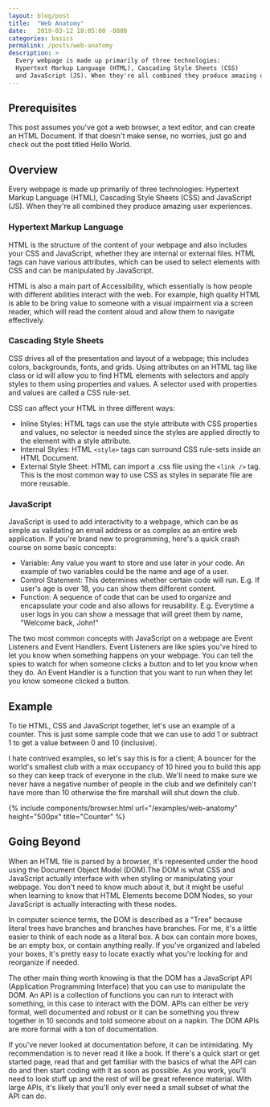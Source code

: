 ```yaml
---
layout: blog/post
title:  "Web Anatomy"
date:   2019-03-12 18:05:00 -0800
categories: basics
permalink: /posts/web-anatomy
description: >
  Every webpage is made up primarily of three technologies:
  Hypertext Markup Language (HTML), Cascading Style Sheets (CSS)
  and JavaScript (JS). When they're all combined they produce amazing user experiences.
---
```


## Prerequisites
This post assumes you've got a web browser, a text editor, and can create an HTML Document. If that doesn't make sense, no worries, just go and check out the post titled Hello World.

## Overview
Every webpage is made up primarily of three technologies: Hypertext Markup Language (HTML), Cascading Style Sheets (CSS) and JavaScript (JS). When they're all combined they produce amazing user experiences.

### Hypertext Markup Language
HTML is the structure of the content of your webpage and also includes your CSS and JavaScript, whether they are internal or external files. HTML tags can have various attributes, which can be used to select elements with CSS and can be manipulated by JavaScript.

HTML is also a main part of Accessibility, which essentially is how people with different abilities interact with the web. For example, high quality HTML is able to be bring value to someone with a visual impairment via a screen reader, which will read the content aloud and allow them to navigate effectively.

### Cascading Style Sheets
CSS drives all of the presentation and layout of a webpage; this includes colors, backgrounds, fonts, and grids. Using attributes on an HTML tag like class or id will allow you to find HTML elements with selectors  and apply styles to them using properties and values. A selector used with properties and values are called a CSS rule-set.

CSS can affect your HTML in three different ways:

* Inline Styles: HTML tags can use the style attribute with CSS properties and values, no selector is needed since the styles are applied directly to the element with a style attribute.
* Internal Styles: HTML `<style>` tags can surround CSS rule-sets inside an HTML Document.
* External Style Sheet: HTML can import  a .css file using the `<link />` tag. This is the most common way to use CSS as styles in separate file are more reusable.

### JavaScript
JavaScript is used to add interactivity to a webpage, which can be as simple as validating an email address or as complex as an entire web application. If you're brand new to programming, here's a quick crash course on some basic concepts:

* Variable: Any value you want to store and use later in your code. An example of two variables could be the name and age of a user.
* Control Statement: This determines whether certain code will run. E.g. If user's age is over 18, you can show them different content.
* Function: A sequence of code that can be used to organize and encapsulate your code and also allows for reusability. E.g. Everytime a user logs in you can show a message that will greet them by name, "Welcome back, John!"

The two most common concepts with JavaScript on a webpage are Event Listeners and Event Handlers. Event Listeners are like spies you've hired to let you know when something happens on your webpage. You can tell the spies to watch for when someone clicks a button and to let you know when they do. An Event Handler is a function that you want to run when they let you know someone clicked a button.

## Example
To tie HTML, CSS and JavaScript together, let's use an example of a counter. This is just some sample code that we can use to add 1 or subtract 1 to get a value between 0 and 10 (inclusive). 

I hate contrived examples, so let's say this is for a client; A bouncer for the world's smallest club with a max occupancy of 10 hired you to build this app so they can keep track of everyone in the club. We'll need to make sure we never have a negative number of people in the club and we definitely can't have more than 10 otherwise the fire marshall will shut down the club.

{% include components/browser.html url="/examples/web-anatomy" height="500px" title="Counter" %}

## Going Beyond
When an HTML file is parsed by a browser, it's represented under the hood using the Document Object Model (DOM).The DOM is what CSS and JavaScript actually interface with when styling or manipulating your webpage. You don't need to know much about it, but it might be useful when learning to know that HTML Elements become DOM Nodes, so your JavaScript is actually interacting with these nodes.

In computer science terms, the DOM is described as a "Tree" because literal trees have branches and branches have branches. For me, it's a little easier to think of each node as a literal box. A box can contain more boxes, be an empty box, or contain anything really. If you've organized and labeled your boxes, it's pretty easy to locate exactly what you're looking for and reorganize if needed.

The other main thing worth knowing is that the DOM has a JavaScript API (Application Programming Interface) that you can use to manipulate the DOM. An API is a collection of functions you can run to interact with something, in this case to interact with the DOM. APIs can either be very formal, well documented and robust or it can be something you threw together in 10 seconds and told someone about on a napkin. The DOM APIs are more formal with a ton of documentation.

If you've never looked at documentation before, it can be intimidating. My recommendation is to never read it like a book. If there's a quick start or get started page, read that and get familiar with the basics of what the API can do and then start coding with it as soon as possible. As you work, you'll need to look stuff up and the rest of will be great reference material. With large APIs, it's likely that you'll only ever need a small subset of what the API can do.
